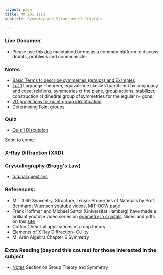 ```yaml
---
layout: page
title: MM 201 IITB
subtitle: Symmetry and Structure of Crystals

---
```

### Live Document
* Please use this [doc](https://docs.google.com/document/d/1LolvOTlQXjgoUoAa9VXdlVlFPrW_xnmf8abs0Jyk9_Y/edit?usp=sharing) maintained by me as a common platform to discuss doubts, problems and communicate.

### Notes
* [Basic Terms to describe symmetries (groups) and Examples](https://drive.google.com/file/d/1DKfjXo2nxufEqZzxlnJnxpQClZsUjRS9/view?usp=sharing)
* [Tut 1](https://drive.google.com/file/d/1DNbJpA5fVLLn3Y-YrIxud18_d3xGr86a/view?usp=sharing) Lagrange Theorem, equivalence classes (partitions) by conjugacy and coset relations, symmetries of the plane, group actions, stabilizer, construction of dihedral group of symmetries for the regular n- gons.
* [2D projections for point group identification](https://pubs.acs.org/doi/pdf/10.1021/ed500898p)
* [Determining Point groups](https://en.m.wikibooks.org/wiki/Advanced_Inorganic_Chemistry/Molecular_Point_Group)

### Quiz 
* [Quiz 1 Discussion](https://drive.google.com/file/d/1GYEL5Oj8wSHT3Sld20eb2RQG34EPvZYO/view?usp=drivesdk)

Soon to come:

### [X-Ray Diffraction](https://docs.google.com/document/d/e/2PACX-1vTUdsMtJZup_UxwzmE6D_7IZ6OCdfQRd_L3QZ6UBVHo97fCKjHkJtMih3KQ8AbofF1PYqOkYHEJwctR/pub) (XRD)

### Crystallography (Bragg's Law)
* [tutorial questions](https://docs.google.com/document/d/e/2PACX-1vTogJSfHCfKzlU1-TobYx6BvvW94SlSoxTw7lXiI-sYdYuNVTNaxiaAyLznlJxVvuFQ_gD78J09oyMP/pub)

### References: 
* MIT 3.60 Symmetry, Structure, Tensor Properties of Materials by Prof. Bernhardt Wuensch [youtube videos](https://youtu.be/vT_6DlaHcWQ), [MIT-OCW page](http://ocw.mit.edu/3-60F05)
* Frank Hoffman and Michael Sartor (Universitat Hamburg) have made a brilliant youtube video series on [symmetry in crystals](https://youtu.be/aB7PUoPxjAM), slides and pdfs on this [site](https://crystalsymmetry.wordpress.com/yt/)
* Cotton Chemical applications of group theory
* Elements of X-Ray Diffraction- Cullity
* M. Artin Algebra Chapter 6 Symmetry

### Extra Reading (beyond this course) for those interested in the subject
* [Notes](https://somphene.github.io/notes) Section on Group Theory and Symmetry

